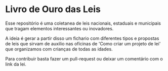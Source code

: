 # Livro de Ouro das Leis

Esse repositório é uma coletanea de leis nacionais, estaduais e municipais que tragam elementos interessantes ou inovadores.

A ideia é gerar a partir disso um fichario com diferentes tipos e propostas de leis que sirvam de auxilio nas ofícinas de 'Como criar um projeto de lei' que organizamos com crianças de todas as idades.

Para contribuir basta fazer um pull-request ou deixar um comentário com o link da lei.
